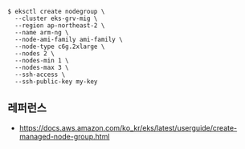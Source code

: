```
$ eksctl create nodegroup \
  --cluster eks-grv-mig \
  --region ap-northeast-2 \
  --name arm-ng \
  --node-ami-family ami-family \
  --node-type c6g.2xlarge \
  --nodes 2 \
  --nodes-min 1 \
  --nodes-max 3 \
  --ssh-access \
  --ssh-public-key my-key
```


## 레퍼런스 ##

* https://docs.aws.amazon.com/ko_kr/eks/latest/userguide/create-managed-node-group.html
